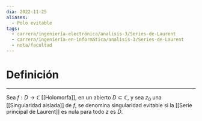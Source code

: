 ```yaml
---
dia: 2022-11-25
aliases:
  - Polo evitable
tags:
  - carrera/ingeniería-electrónica/analisis-3/Series-de-Laurent
  - carrera/ingeniería-en-informática/analisis-3/Series-de-Laurent
  - nota/facultad
---
```

# Definición
---
Sea $f : D \to \mathbb{C}$ [[Holomorfa]], en un abierto $D \subset \mathbb{C}$, y sea $z_0$ una [[Singularidad aislada]] de $f$, se denomina singularidad evitable si la [[Serie principal de Laurent]] es nula para todo $z$ es $D$.